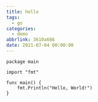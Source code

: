 ```yaml
---
title: hello
tags:
  - go
categories:
  - demo
abbrlink: 3610a686
date: 2021-07-04 00:00:00
---
```


```golang
package main

import "fmt"

func main() {
    fmt.Println("Hello, World!")
} 
```
